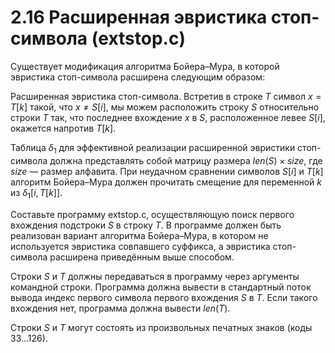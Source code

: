 # 2.16 Расширенная эвристика стоп-символа (extstop.c)
Существует модификация алгоритма Бойера–Мура, в которой эвристика стоп-символа расширена следующим образом:

Расширенная эвристика стоп-символа. Встретив в строке $T$ символ $x = T[k]$ такой, что $x \neq S[i]$, мы можем расположить строку $S$ относительно строки $T$ так, что последнее вхождение $x$ в $S$, расположенное левее $S[i]$, окажется напротив $T[k]$.						
 
Таблица $\delta_1$ для эффективной реализации расширенной эвристики стоп-символа должна представлять собой матрицу размера $len(S) \times size$, где $size$ — размер алфавита. При неудачном сравнении символов $S[i]$ и $T[k]$ алгоритм Бойера–Мура должен прочитать смещение для переменной $k$ из $\delta_{1}[i,T[k]]$.

Составьте программу extstop.c, осуществляющую поиск первого вхождения подстроки $S$ в строку $T$. В программе должен быть реализован вариант алгоритма Бойера–Мура, в котором не используется эвристика совпавшего суффикса, а эвристика стоп-символа расширена приведённым выше способом.

Строки $S$ и $T$ должны передаваться в программу через аргументы командной строки. Программа должна вывести в стандартный поток вывода индекс первого символа первого вхождения $S$ в $T$. Если такого вхождения нет, программа должна вывести $len(T)$.

Строки $S$ и $T$ могут состоять из произвольных печатных знаков (коды 33…126).
